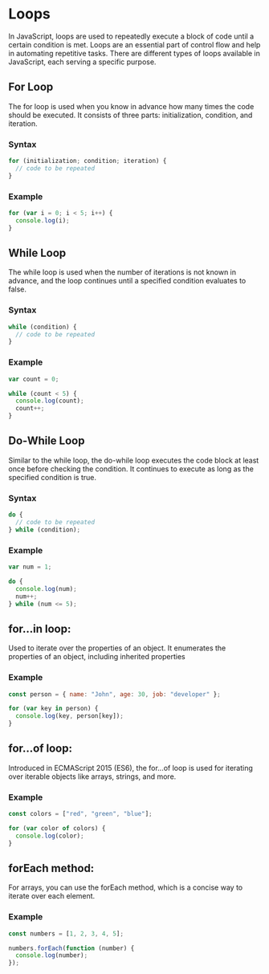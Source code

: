 # Loops

In JavaScript, loops are used to repeatedly execute a block of code until a certain condition is met. Loops are an essential part of control flow and help in automating repetitive tasks. There are different types of loops available in JavaScript, each serving a specific purpose.

## For Loop

The for loop is used when you know in advance how many times the code should be executed. It consists of three parts: initialization, condition, and iteration.

### Syntax

```javascript
for (initialization; condition; iteration) {
  // code to be repeated
}
```

### Example

```javascript
for (var i = 0; i < 5; i++) {
  console.log(i);
}
```

## While Loop

The while loop is used when the number of iterations is not known in advance, and the loop continues until a specified condition evaluates to false.

### Syntax

```javascript
while (condition) {
  // code to be repeated
}
```

### Example

```javascript
var count = 0;

while (count < 5) {
  console.log(count);
  count++;
}
```

## Do-While Loop

Similar to the while loop, the do-while loop executes the code block at least once before checking the condition. It continues to execute as long as the specified condition is true.

### Syntax

```javascript
do {
  // code to be repeated
} while (condition);
```

### Example

```javascript
var num = 1;

do {
  console.log(num);
  num++;
} while (num <= 5);
```

## for...in loop:

Used to iterate over the properties of an object. It enumerates the properties of an object, including inherited properties

### Example

```javascript
const person = { name: "John", age: 30, job: "developer" };

for (var key in person) {
  console.log(key, person[key]);
}
```

## for...of loop:

Introduced in ECMAScript 2015 (ES6), the for...of loop is used for iterating over iterable objects like arrays, strings, and more.

### Example

```javascript
const colors = ["red", "green", "blue"];

for (var color of colors) {
  console.log(color);
}
```

## forEach method:

For arrays, you can use the forEach method, which is a concise way to iterate over each element.

### Example

```javascript
const numbers = [1, 2, 3, 4, 5];

numbers.forEach(function (number) {
  console.log(number);
});
```
 